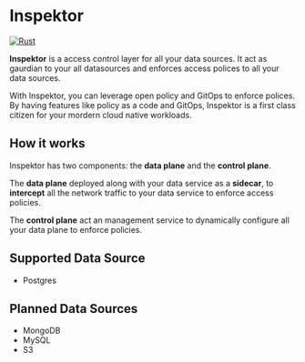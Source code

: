 # Inspektor
[![Rust](https://github.com/poonai/inspektor/actions/workflows/rust.yml/badge.svg)](https://github.com/poonai/inspektor/actions/workflows/rust.yml)

**Inspektor** is a access control layer for all your data sources. It act as gaurdian to your all datasources and enforces access polices to all your data sources. 

With Inspektor, you can leverage open policy and GitOps to enforce polices. By having features like policy as a code and GitOps, Inspektor is a first class citizen for your mordern cloud native workloads.

## How it works

Inspektor has two components: the **data plane** and the **control plane**.

The **data plane** deployed along with your data service as a **sidecar**, to **intercept** all the network traffic to your data service to enforce access
policies.


The **control plane** act an management service to dynamically configure all your data plane to enforce policies.

## Supported Data Source
 - Postgres
 
## Planned Data Sources
 - MongoDB
 - MySQL
 - S3